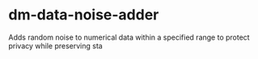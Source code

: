 # dm-data-noise-adder
Adds random noise to numerical data within a specified range to protect privacy while preserving sta
